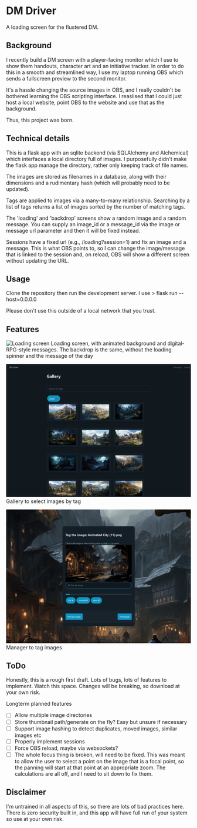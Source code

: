 # DM Driver
A loading screen for the flustered DM.

## Background
I recently build a DM screen with a player-facing monitor which I use to show them handouts, character art and an initiative tracker. In order to do this in a smooth and streamlined way, I use my laptop running OBS which sends a fullscreen preview to the second monitor. 

It's a hassle changing the source images in OBS, and I really couldn't be bothered learning the OBS scripting interface. I reaslised that I could just host a local website, point OBS to the website and use that as the background. 

Thus, this project was born.

## Technical details
This is a flask app with an sqlite backend (via SQLAlchemy and Alchemical) which interfaces a local directory full of images. I purposefully didn't make the flask app manage the directory, rather only keeping track of file names. 

The images are stored as filenames in a database, along with their dimensions and a rudimentary hash (which will probably need to be updated). 

Tags are applied to images via a many-to-many relationship. Searching by a list of tags returns a list of images sorted by the number of matching tags. 

The 'loading' and 'backdrop' screens show a random image and a random message. You can supply an image_id or a message_id via the image or message url parameter and then it will be fixed instead.

Sessions have a fixed url (e.g., /loading?session=1) and fix an image and a message. This is what OBS points to, so I can change the image/message that is linked to the session and, on reload, OBS will show a different screen without updating the URL. 

## Usage
Clone the repository then run the development server. I use 
    > flask run --host=0.0.0.0

Please don't use this outside of a local network that you trust. 

## Features
![Loading screen](images/loading.png)
Loading screen, with animated background and digital-RPG-style messages. The backdrop is the same, without the loading spinner and the message of the day

![Gallery](images/gallery.png)
Gallery to select images by tag

![Manager](images/tag_manager.png)
Manager to tag images

## ToDo
Honestly, this is a rough first draft. Lots of bugs, lots of features to implement. Watch this space. Changes will be breaking, so download at your own risk.

Longterm planned features
 - [ ] Allow multiple image directories
 - [ ] Store thumbnail path/generate on the fly? Easy but unsure if necessary
 - [ ] Support image hashing to detect duplicates, moved images, similar images etc
 - [ ] Properly implement sessions
 - [ ] Force OBS reload, maybe via websockets?
 - [ ] The whole focus thing is broken, will need to be fixed. This was meant to allow the user to select a point on the image that is a focal point, so the panning will start at that point at an appropriate zoom. The calculations are all off, and I need to sit down to fix them. 

## Disclaimer
I'm untrained in all aspects of this, so there are lots of bad practices here. There is zero security built in, and this app will have full run of your system so use at your own risk. 